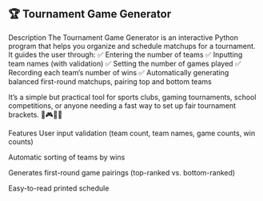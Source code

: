 ## 🏆 Tournament Game Generator

Description
The Tournament Game Generator is an interactive Python program that helps you organize and schedule matchups for a tournament. It guides the user through:
✅ Entering the number of teams
✅ Inputting team names (with validation)
✅ Setting the number of games played
✅ Recording each team’s number of wins
✅ Automatically generating balanced first-round matchups, pairing top and bottom teams

It’s a simple but practical tool for sports clubs, gaming tournaments, school competitions, or anyone needing a fast way to set up fair tournament brackets. 🥇🎮🏀🏐

Features
User input validation (team count, team names, game counts, win counts)

Automatic sorting of teams by wins

Generates first-round game pairings (top-ranked vs. bottom-ranked)

Easy-to-read printed schedule
